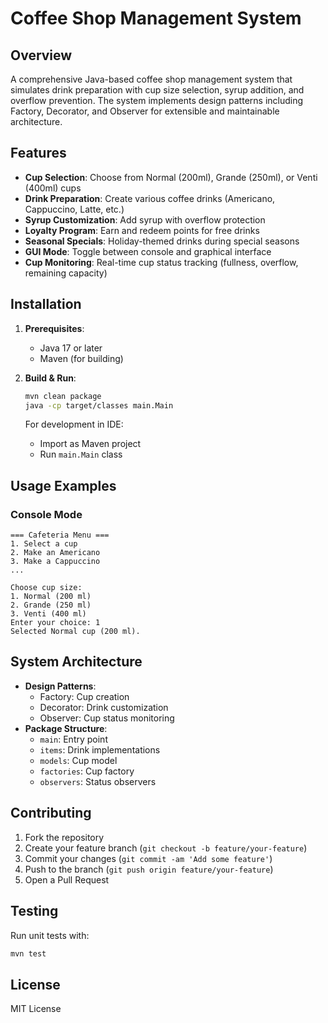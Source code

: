 # Coffee Shop Management System

## Overview
A comprehensive Java-based coffee shop management system that simulates drink preparation with cup size selection, syrup addition, and overflow prevention. The system implements design patterns including Factory, Decorator, and Observer for extensible and maintainable architecture.

## Features
- **Cup Selection**: Choose from Normal (200ml), Grande (250ml), or Venti (400ml) cups
- **Drink Preparation**: Create various coffee drinks (Americano, Cappuccino, Latte, etc.)
- **Syrup Customization**: Add syrup with overflow protection
- **Loyalty Program**: Earn and redeem points for free drinks
- **Seasonal Specials**: Holiday-themed drinks during special seasons
- **GUI Mode**: Toggle between console and graphical interface
- **Cup Monitoring**: Real-time cup status tracking (fullness, overflow, remaining capacity)

## Installation
1. **Prerequisites**:
   - Java 17 or later
   - Maven (for building)

2. **Build & Run**:
   ```bash
   mvn clean package
   java -cp target/classes main.Main
   ```

   For development in IDE:
   - Import as Maven project
   - Run `main.Main` class

## Usage Examples
### Console Mode
```
=== Cafeteria Menu ===
1. Select a cup
2. Make an Americano
3. Make a Cappuccino
...

Choose cup size:
1. Normal (200 ml)
2. Grande (250 ml)
3. Venti (400 ml)
Enter your choice: 1
Selected Normal cup (200 ml).
```

## System Architecture
- **Design Patterns**:
  - Factory: Cup creation
  - Decorator: Drink customization
  - Observer: Cup status monitoring
- **Package Structure**:
  - `main`: Entry point
  - `items`: Drink implementations
  - `models`: Cup model
  - `factories`: Cup factory
  - `observers`: Status observers

## Contributing
1. Fork the repository
2. Create your feature branch (`git checkout -b feature/your-feature`)
3. Commit your changes (`git commit -am 'Add some feature'`)
4. Push to the branch (`git push origin feature/your-feature`)
5. Open a Pull Request

## Testing
Run unit tests with:
```bash
mvn test
```

## License
MIT License
